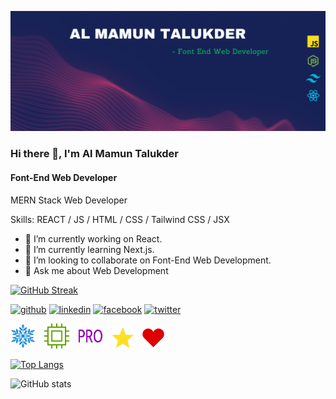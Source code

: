 ![Font-End Web Developer](https://github.com/AlMamunTalukder/AlMamunTalukder/blob/main/screencapture-file-C-Users-almam-Downloads-Documents-Blue-and-Pink-Professional-Business-Strategy-Presentation-2-pdf-2023-12-09-08_20_14.png)

### Hi there 👋, I'm Al Mamun Talukder
#### Font-End Web Developer

MERN Stack Web Developer

Skills: REACT / JS / HTML / CSS / Tailwind CSS / JSX

- 🔭 I’m currently working on React. 
- 🌱 I’m currently learning Next.js. 
- 👯 I’m looking to collaborate on Font-End Web Development. 
- 💬 Ask me about Web Development 

[![GitHub Streak](https://github-readme-streak-stats.herokuapp.com?user=AlMamunTalukder&theme=whatsapp-dark2)](https://git.io/streak-stats)

[<img src='https://cdn.jsdelivr.net/npm/simple-icons@3.0.1/icons/github.svg' alt='github' height='40'>](https://github.com/AlMamunTalukder)  [<img src='https://cdn.jsdelivr.net/npm/simple-icons@3.0.1/icons/linkedin.svg' alt='linkedin' height='40'>](https://www.linkedin.com/in/https://www.linkedin.com/in/amtalukder//)  [<img src='https://cdn.jsdelivr.net/npm/simple-icons@3.0.1/icons/facebook.svg' alt='facebook' height='40'>](https://www.facebook.com/@amtsokal)  [<img src='https://cdn.jsdelivr.net/npm/simple-icons@3.0.1/icons/twitter.svg' alt='twitter' height='40'>](https://twitter.com/https://twitter.com/a_m_talukder)  

<a href='https://archiveprogram.github.com/'><img src='https://raw.githubusercontent.com/acervenky/animated-github-badges/master/assets/acbadge.gif' width='40' height='40'></a> <a href='https://docs.github.com/en/developers'><img src='https://raw.githubusercontent.com/acervenky/animated-github-badges/master/assets/devbadge.gif' width='40' height='40'></a> <a href='https://github.com/pricing'><img src='https://raw.githubusercontent.com/acervenky/animated-github-badges/master/assets/pro.gif' width='40' height='40'></a> <a href='https://stars.github.com/'><img src='https://raw.githubusercontent.com/acervenky/animated-github-badges/master/assets/starbadge.gif' width='35' height='35'></a> <a href='https://docs.github.com/en/github/supporting-the-open-source-community-with-github-sponsors'><img src='https://raw.githubusercontent.com/acervenky/animated-github-badges/master/assets/sponsorbadge.gif' width='35' height='35'></a> 

[![Top Langs](https://github-readme-stats.vercel.app/api/top-langs/?username=AlMamunTalukder&theme=tokyonight)](https://github.com/anuraghazra/github-readme-stats)

![GitHub stats](https://github-readme-stats.vercel.app/api?username=AlMamunTalukder&show_icons=true&count_private=true&theme=ambient_gradient)  







